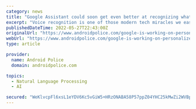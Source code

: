 ```yaml
---
category: news
title: "Google Assistant could soon get even better at recognizing what you say"
excerpt: "Voice recognition is one of those modern tech miracles we easily take for granted. It helps make the Google Assistant possible, and while that's pretty good at picking up what you say and giving ..."
publishedDateTime: 2022-05-27T22:43:00Z
originalUrl: "https://www.androidpolice.com/google-is-working-on-personalized-speech-recognition/"
webUrl: "https://www.androidpolice.com/google-is-working-on-personalized-speech-recognition/"
type: article

provider:
  name: Android Police
  domain: androidpolice.com

topics:
  - Natural Language Processing
  - AI

secured: "WeKlvcpFl6xsL1eYDV6Kc5vGiW5+HRzONABA58P57ppZ04YHC25kMwZi2WVBp6EkNaAdxhdNHSaxBzpjlMlrvSQM+nWtiee3HT/2/pEP7R17Jy1shjday39BcWlHJfZghg0bPxMs5AyyFBXdDd3jffb/vsiFfD6mlXosoqf+FbO0GgsppAGVF0P+cdDI67Stp19vV1W0k63uN3PEf0UvO1q0RqEI8vp2uioyCg0g5m+r1PF8cYtBPXCR0Pv9zww1BZp0DxlGDvpRvgmdJPfcMRGX05CS6l9xaiYFMXuUBQMDlMEF+6tk8okQmT6VGchcZ1vM7AeO4FCrCvVItsvOCz483GY65YSMCYaUKxe8+44=;zh4uHEcyxieV4lbPk6bW+w=="
---
```


